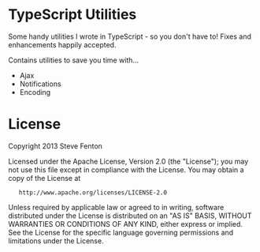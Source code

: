 TypeScript Utilities
====================

Some handy utilities I wrote in TypeScript - so you don't have to! Fixes and enhancements happily accepted.

Contains utilities to save you time with...

- Ajax
- Notifications
- Encoding

License
=======

   Copyright 2013 Steve Fenton

   Licensed under the Apache License, Version 2.0 (the "License");
   you may not use this file except in compliance with the License.
   You may obtain a copy of the License at

       http://www.apache.org/licenses/LICENSE-2.0

   Unless required by applicable law or agreed to in writing, software
   distributed under the License is distributed on an "AS IS" BASIS,
   WITHOUT WARRANTIES OR CONDITIONS OF ANY KIND, either express or implied.
   See the License for the specific language governing permissions and
   limitations under the License.
